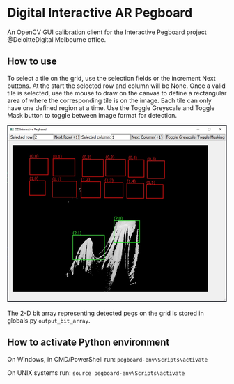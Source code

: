 # Digital Interactive AR Pegboard
An OpenCV GUI calibration client for the Interactive Pegboard project @DeloitteDigital Melbourne office.

## How to use
To select a tile on the grid, use the selection fields or the increment Next buttons. At the start the selected row and column will be None. Once a valid tile is selected, use the mouse to draw on the canvas to define a rectangular area of where the corresponding tile is on the image.
Each tile can only have one defined region at a time.
Use the Toggle Greyscale and Toggle Mask button to toggle between image format for detection.

![](img/ui_1.jpg)

The 2-D bit array representing detected pegs on the grid is stored in globals.py `output_bit_array`.

## How to activate Python environment
On Windows, in CMD/PowerShell run:
``pegboard-env\Scripts\activate``

On UNIX systems run:
``source pegboard-env\Scripts\activate``

